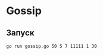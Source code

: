 # Gossip

## Запуск

    go run gossip.go 50 5 7 11111 1 30   
<N>  <minD>  <maxD>  <basePort>  <tick>  <ttl>
